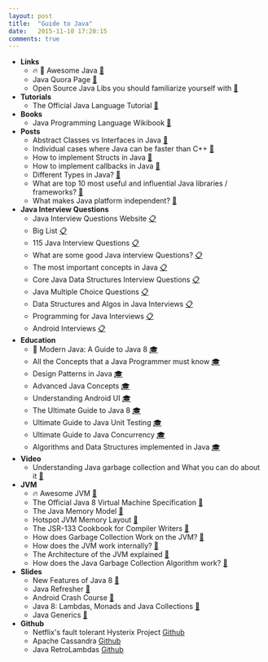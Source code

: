 ```yaml
---
layout: post
title:  "Guide to Java"
date:   2015-11-10 17:20:15
comments: true
---
```


- **Links**
    - :fire: :raised_hands: Awesome Java [:link:](https://github.com/akullpp/awesome-java)
    - Java Quora Page [:link:](https://www.quora.com/Java-programming-language)
    - Open Source Java Libs you should familiarize yourself with [:link:](https://www.quora.com/What-are-some-great-open-source-Java-libraries-that-every-java-developer-should-know)
- **Tutorials**
    - The Official Java Language Tutorial [:link:](https://docs.oracle.com/javase/tutorial/java/index.html)
- **Books**
    - Java Programming Language Wikibook [:link:](https://en.wikibooks.org/wiki/Java_Programming/Language_Fundamentals)
- **Posts**
    + Abstract Classes vs Interfaces in Java [:page_facing_up:](http://stackoverflow.com/questions/761194/interface-vs-abstract-class-general-oo) 
    + Individual cases where Java can be faster than C++ [:page_facing_up:](https://www.quora.com/In-what-cases-is-Java-faster-if-at-all-than-C)
    + How to implement Structs in Java [:page_facing_up:](http://stackoverflow.com/questions/36701/struct-like-objects-in-java)
    + How to implement callbacks in Java [:page_facing_up:](http://stackoverflow.com/questions/1476170/how-to-implement-callbacks-in-java/1477229#1477229)
    + Different Types in Java? [:page_facing_up:](https://www.quora.com/Java-programming-language/What-is-the-difference-between-types-and-classes-or-interfaces)
    + What are top 10 most useful and influential Java libraries / frameworks? [:page_facing_up:](https://www.quora.com/What-are-top-10-most-useful-and-influential-Java-libraries-frameworks)
    + What makes Java platform independent? [:page_facing_up:](https://www.quora.com/How-is-Java-platform-independent)
- **Java Interview Questions**
    - Java Interview Questions Website [:clipboard:](http://java-questions.com/)
    - Big List [:clipboard:](http://www.tutorialspoint.com/java/java_interview_questions.htm)
    - 115 Java Interview Questions [:clipboard:](http://www.javacodegeeks.com/2014/04/java-interview-questions-and-answers.html)
    - What are some good Java interview Questions? [:clipboard:](https://www.quora.com/What-are-good-interview-questions-for-Java-developers)
    - The most important concepts in Java [:clipboard:](https://www.quora.com/What-are-the-most-important-concepts-in-Java-that-should-be-learned-and-reviewed-before-a-technical-interview)
    - Core Java Data Structures Interview Questions [:clipboard:](http://www.corejavainterviewquestions.com/java-collections-data-structures-interview-questions/)
    - Java Multiple Choice Questions [:clipboard:](http://www.careerride.com/java-multiple-choice-questions.aspx)
    - Data Structures and Algos in Java Interviews [:clipboard:](https://github.com/donbeave/interview)
    - Programming for Java Interviews [:clipboard:](https://github.com/svozniuk/java-interviews)
    - Android Interviews [:clipboard:](https://github.com/derekargueta/Android-Interview-Questions)
- **Education**
    - :raised_hands: Modern Java: A Guide to Java 8 [:mortar_board:](https://github.com/winterbe/java8-tutorial)
    - All the Concepts that a Java Programmer must know [:mortar_board:](https://www.quora.com/What-are-the-concepts-every-Java-programmer-must-know)
    - Design Patterns in Java [:mortar_board:](http://www.javacodegeeks.com/2015/09/java-design-patterns.html)
    - Advanced Java Concepts [:mortar_board:](http://www.javacodegeeks.com/2015/09/advanced-java.html)
    - Understanding Android UI [:mortar_board:](http://www.javacodegeeks.com/2015/09/android-ui-design-basics.html)
    - The Ultimate Guide to Java 8 [:mortar_board:](http://www.javacodegeeks.com/2014/05/java-8-features-tutorial.html)
    - Ultimate Guide to Java Unit Testing [:mortar_board:](http://www.javacodegeeks.com/2014/11/junit-tutorial-unit-testing.html)
    - Ultimate Guide to Java Concurrency [:mortar_board:](http://www.javacodegeeks.com/2015/09/java-concurrency-essentials.html)
    - Algorithms and Data Structures implemented in Java [:mortar_board:](http://codelibrary.ml/doubly-linked-list/java)
- **Video**
    - Understanding Java garbage collection and What you can do about it [:movie_camera:](https://www.youtube.com/watch?v=_e5hujoTkgY)
- **JVM**
    - :fire: Awesome JVM [:link:](https://github.com/deephacks/awesome-jvm)
    - The Official Java 8 Virtual Machine Specification [:link:](https://docs.oracle.com/javase/specs/jvms/se8/jvms8.pdf)
    - The Java Memory Model [:link:](http://www.cs.umd.edu/~pugh/java/memoryModel/)
    - Hotspot JVM Memory Layout [:link:](http://mechanical-sympathy.blogspot.se/2011/07/false-sharing.html)
    - The JSR-133 Cookbook for Compiler Writers [:link:](http://gee.cs.oswego.edu/dl/jmm/cookbook.html)
    - How does Garbage Collection Work on the JVM? [:link:](https://www.quora.com/How-does-garbage-collection-work-in-the-JVM)
    - How does the JVM work internally? [:link:](https://www.quora.com/How-does-JVM-works-internally)
    - The Architecture of the JVM explained [:link:](http://www.artima.com/insidejvm/ed2/jvm2.html)
    - How does the Java Garbage Collection Algorithm work? [:link:](https://www.quora.com/How-does-the-Java-garbage-collection-algorithm-work)
- **Slides**
    - New Features of Java 8 [:floppy_disk:](https://speakerdeck.com/adamd/hello-java-8)
    - Java Refresher [:floppy_disk:](https://speakerdeck.com/robgthai/refreshing-java)
    - Android Crash Course [:floppy_disk:](https://speakerdeck.com/robgthai/android-crash-course-checklist)
    - Java 8:  Lambdas, Monads and Java Collections [:floppy_disk:](https://speakerdeck.com/pivovarit/java-8-lambdas-monads-and-java-collections)
    - Java Generics [:floppy_disk:](https://speakerdeck.com/gayashanna/java-generics)
- **Github**
    + Netflix's fault tolerant Hysterix Project [Github](https://github.com/Netflix/Hystrix)
    + Apache Cassandra [Github](http://cassandra.apache.org/)
    + Java RetroLambdas [Github](https://github.com/orfjackal/retrolambda)
   